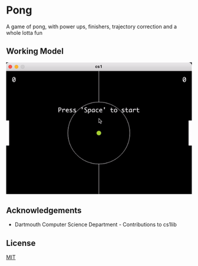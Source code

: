 # Pong

A game of pong, with power ups, finishers, trajectory correction and a whole lotta fun

## Working Model

![App Screenshot](images/workingmodel.gif)

  
## Acknowledgements

 - Dartmouth Computer Science Department - Contributions to cs1lib

  
## License

[MIT](https://choosealicense.com/licenses/mit/)

  
